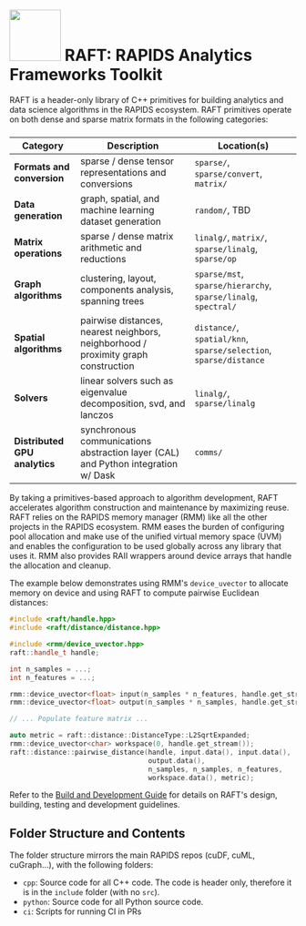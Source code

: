 # <div align="left"><img src="https://rapids.ai/assets/images/rapids_logo.png" width="90px"/>&nbsp;RAFT: RAPIDS Analytics Frameworks Toolkit</div>

RAFT is a header-only library of C++ primitives for building analytics and data science algorithms in the RAPIDS ecosystem. RAFT primitives operate on both dense and sparse matrix formats in the following categories:

##### 
| Category | Description | Location(s) |
| --- | --- | -- |
| **Formats and conversion** | sparse / dense tensor representations and conversions | `sparse/`, `sparse/convert`, `matrix/` |
| **Data generation** | graph, spatial, and machine learning dataset generation | `random/`, TBD |
| **Matrix operations** | sparse / dense matrix arithmetic and reductions | `linalg/`, `matrix/`, `sparse/linalg`, `sparse/op`|
| **Graph algorithms** | clustering, layout, components analysis, spanning trees | `sparse/mst`, `sparse/hierarchy`, `sparse/linalg`, `spectral/` |
| **Spatial algorithms** | pairwise distances, nearest neighbors, neighborhood / proximity graph construction | `distance/`, `spatial/knn`, `sparse/selection`, `sparse/distance` |
| **Solvers** | linear solvers such as eigenvalue decomposition, svd, and lanczos | `linalg/`, `sparse/linalg` |
| **Distributed GPU analytics** | synchronous communications abstraction layer (CAL) and Python integration w/ Dask | `comms/` |

By taking a primitives-based approach to algorithm development, RAFT accelerates algorithm construction and maintenance 
by maximizing reuse. RAFT relies on the RAPIDS memory manager (RMM) like all the other projects in the RAPIDS ecosystem.
RMM eases the burden of configuring pool allocation and make use of the unified virtual memory space (UVM) and enables
the configuration to be used globally across any library that uses it. RMM also provides RAII wrappers around device 
arrays that handle the allocation and cleanup. 

The example below demonstrates using RMM's `device_uvector` to allocate memory on device and using RAFT to compute
pairwise Euclidean distances:
```c++
#include <raft/handle.hpp>
#include <raft/distance/distance.hpp>

#include <rmm/device_uvector.hpp>
raft::handle_t handle;

int n_samples = ...;
int n_features = ...;

rmm::device_uvector<float> input(n_samples * n_features, handle.get_stream());
rmm::device_uvector<float> output(n_samples * n_samples, handle.get_stream());

// ... Populate feature matrix ...

auto metric = raft::distance::DistanceType::L2SqrtExpanded;
rmm::device_uvector<char> workspace(0, handle.get_stream());
raft::distance::pairwise_distance(handle, input.data(), input.data(),
                                  output.data(),
                                  n_samples, n_samples, n_features,
                                  workspace.data(), metric);
```

Refer to the [Build and Development Guide](BUILD.md) for details on RAFT's design, building, testing and development guidelines.

## Folder Structure and Contents

The folder structure mirrors the main RAPIDS repos (cuDF, cuML, cuGraph...), with the following folders:

- `cpp`: Source code for all C++ code. The code is header only, therefore it is in the `include` folder (with no `src`).
- `python`: Source code for all Python source code.
- `ci`: Scripts for running CI in PRs


